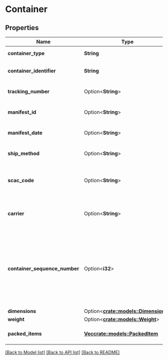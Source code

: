 # Container

## Properties

Name | Type | Description | Notes
------------ | ------------- | ------------- | -------------
**container_type** | **String** | The type of container. | 
**container_identifier** | **String** | The container identifier. | 
**tracking_number** | Option<**String**> | The tracking number. | [optional]
**manifest_id** | Option<**String**> | The manifest identifier. | [optional]
**manifest_date** | Option<**String**> | The date of the manifest. | [optional]
**ship_method** | Option<**String**> | The shipment method. | [optional]
**scac_code** | Option<**String**> | SCAC code required for NA VOC vendors only. | [optional]
**carrier** | Option<**String**> | Carrier required for EU VOC vendors only. | [optional]
**container_sequence_number** | Option<**i32**> | An integer that must be submitted for multi-box shipments only, where one item may come in separate packages. | [optional]
**dimensions** | Option<[**crate::models::Dimensions**](Dimensions.md)> |  | [optional]
**weight** | Option<[**crate::models::Weight**](Weight.md)> |  | [optional]
**packed_items** | [**Vec<crate::models::PackedItem>**](PackedItem.md) | A list of packed items. | 

[[Back to Model list]](../README.md#documentation-for-models) [[Back to API list]](../README.md#documentation-for-api-endpoints) [[Back to README]](../README.md)


